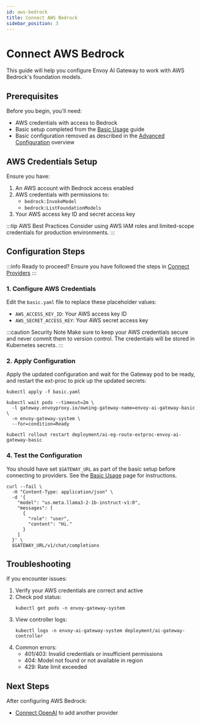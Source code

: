 ```yaml
---
id: aws-bedrock
title: Connect AWS Bedrock
sidebar_position: 3
---
```


# Connect AWS Bedrock

This guide will help you configure Envoy AI Gateway to work with AWS Bedrock's foundation models.

## Prerequisites

Before you begin, you'll need:
- AWS credentials with access to Bedrock
- Basic setup completed from the [Basic Usage](../basic-usage.md) guide
- Basic configuration removed as described in the [Advanced Configuration](./index.md) overview

## AWS Credentials Setup

Ensure you have:
1. An AWS account with Bedrock access enabled
2. AWS credentials with permissions to:
   - `bedrock:InvokeModel`
   - `bedrock:ListFoundationModels`
3. Your AWS access key ID and secret access key

:::tip AWS Best Practices
Consider using AWS IAM roles and limited-scope credentials for production environments.
:::

## Configuration Steps

:::info Ready to proceed?
Ensure you have followed the steps in [Connect Providers](../connect-providers/)
:::

### 1. Configure AWS Credentials

Edit the `basic.yaml` file to replace these placeholder values:
- `AWS_ACCESS_KEY_ID`: Your AWS access key ID
- `AWS_SECRET_ACCESS_KEY`: Your AWS secret access key

:::caution Security Note
Make sure to keep your AWS credentials secure and never commit them to version control.
The credentials will be stored in Kubernetes secrets.
:::

### 2. Apply Configuration

Apply the updated configuration and wait for the Gateway pod to be ready, and restart the ext-proc to pick up the updated secrets:

```shell
kubectl apply -f basic.yaml

kubectl wait pods --timeout=2m \
  -l gateway.envoyproxy.io/owning-gateway-name=envoy-ai-gateway-basic \
  -n envoy-gateway-system \
  --for=condition=Ready

kubectl rollout restart deployment/ai-eg-route-extproc-envoy-ai-gateway-basic 
```

### 4. Test the Configuration

You should have set `$GATEWAY_URL` as part of the basic setup before connecting to providers.
See the [Basic Usage](../basic-usage.md) page for instructions.

```shell
curl --fail \
  -H "Content-Type: application/json" \
  -d '{
    "model": "us.meta.llama3-2-1b-instruct-v1:0",
    "messages": [
      {
        "role": "user",
        "content": "Hi."
      }
    ]
  }' \
  $GATEWAY_URL/v1/chat/completions
```

## Troubleshooting

If you encounter issues:

1. Verify your AWS credentials are correct and active
2. Check pod status:
   ```shell
   kubectl get pods -n envoy-gateway-system
   ```
3. View controller logs:
   ```shell
   kubectl logs -n envoy-ai-gateway-system deployment/ai-gateway-controller
   ```
4. Common errors:
   - 401/403: Invalid credentials or insufficient permissions
   - 404: Model not found or not available in region
   - 429: Rate limit exceeded

## Next Steps

After configuring AWS Bedrock:
- [Connect OpenAI](./openai.md) to add another provider
